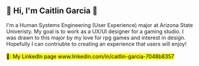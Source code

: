 ## 🍂 Hi, I'm Caitlin Garcia 🍂
<!DOCTYPE html>
<html lang="en">
<head>
        <meta charset="utf-8">
        I'm a Human Systems Engineering (User Experience) major at Arizona State Univeristy. My goal is to work as a UX/UI designer for a gaming studio. I was drawn to this major by my love for rpg games and interest in design. Hopefully I can contriubte to creating an experience that users will enjoy!
<br>
<html lang="en">
<head>
        <meta charset="utf-8">
  <br> 
      <mark id="#ff9933">🍁: My Linkedln page www.linkedin.com/in/caitlin-garcia-7048b8357</mark>
 
        
